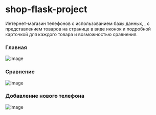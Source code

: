 # shop-flask-project
Интернет-магазин телефонов с использованием базы данных, , с представлением товаров на странице в виде иконок и подробной карточкой для каждого товара и возможностью сравнения.

### Главная
![image](https://user-images.githubusercontent.com/65753926/160263606-4f9ecced-4785-4544-bc14-c4ab5d2a1a39.png)


### Сравнение
![image](https://user-images.githubusercontent.com/65753926/160263601-38211d02-a986-4485-9e98-3862cc7056d4.png)

### Добавление нового телефона
![image](https://user-images.githubusercontent.com/65753926/160263616-40629d03-e6fd-455d-b60a-9b539c54c871.png)
